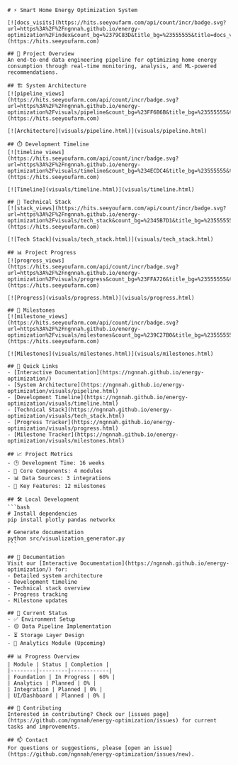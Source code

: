 
    # ⚡ Smart Home Energy Optimization System

    [![docs_visits](https://hits.seeyoufarm.com/api/count/incr/badge.svg?url=https%3A%2F%2Fngnnah.github.io/energy-optimization%2Findex&count_bg=%2379C83D&title_bg=%23555555&title=docs_visits&edge_flat=false)](https://hits.seeyoufarm.com)

    ## 🎯 Project Overview
    An end-to-end data engineering pipeline for optimizing home energy consumption through real-time monitoring, analysis, and ML-powered recommendations.

    ## 🏗️ System Architecture
    [![pipeline_views](https://hits.seeyoufarm.com/api/count/incr/badge.svg?url=https%3A%2F%2Fngnnah.github.io/energy-optimization%2Fvisuals/pipeline&count_bg=%23FF6B6B&title_bg=%23555555&title=pipeline_views&edge_flat=false)](https://hits.seeyoufarm.com)

    [![Architecture](visuals/pipeline.html)](visuals/pipeline.html)

    ## ⏱️ Development Timeline
    [![timeline_views](https://hits.seeyoufarm.com/api/count/incr/badge.svg?url=https%3A%2F%2Fngnnah.github.io/energy-optimization%2Fvisuals/timeline&count_bg=%234ECDC4&title_bg=%23555555&title=timeline_views&edge_flat=false)](https://hits.seeyoufarm.com)

    [![Timeline](visuals/timeline.html)](visuals/timeline.html)

    ## 🔧 Technical Stack
    [![stack_views](https://hits.seeyoufarm.com/api/count/incr/badge.svg?url=https%3A%2F%2Fngnnah.github.io/energy-optimization%2Fvisuals/tech_stack&count_bg=%2345B7D1&title_bg=%23555555&title=stack_views&edge_flat=false)](https://hits.seeyoufarm.com)

    [![Tech Stack](visuals/tech_stack.html)](visuals/tech_stack.html)

    ## 📊 Project Progress
    [![progress_views](https://hits.seeyoufarm.com/api/count/incr/badge.svg?url=https%3A%2F%2Fngnnah.github.io/energy-optimization%2Fvisuals/progress&count_bg=%23FFA726&title_bg=%23555555&title=progress_views&edge_flat=false)](https://hits.seeyoufarm.com)

    [![Progress](visuals/progress.html)](visuals/progress.html)

    ## 🎯 Milestones
    [![milestone_views](https://hits.seeyoufarm.com/api/count/incr/badge.svg?url=https%3A%2F%2Fngnnah.github.io/energy-optimization%2Fvisuals/milestones&count_bg=%239C27B0&title_bg=%23555555&title=milestone_views&edge_flat=false)](https://hits.seeyoufarm.com)

    [![Milestones](visuals/milestones.html)](visuals/milestones.html)

    ## 🚀 Quick Links
    - [Interactive Documentation](https://ngnnah.github.io/energy-optimization/)
    - [System Architecture](https://ngnnah.github.io/energy-optimization/visuals/pipeline.html)
    - [Development Timeline](https://ngnnah.github.io/energy-optimization/visuals/timeline.html)
    - [Technical Stack](https://ngnnah.github.io/energy-optimization/visuals/tech_stack.html)
    - [Progress Tracker](https://ngnnah.github.io/energy-optimization/visuals/progress.html)
    - [Milestone Tracker](https://ngnnah.github.io/energy-optimization/visuals/milestones.html)

    ## 📈 Project Metrics
    - 🕒 Development Time: 16 weeks
    - 🔨 Core Components: 4 modules
    - 📊 Data Sources: 3 integrations
    - 🎯 Key Features: 12 milestones

    ## 🛠️ Local Development
    ```bash
    # Install dependencies
    pip install plotly pandas networkx

    # Generate documentation
    python src/visualization_generator.py
    ```

    ## 📝 Documentation
    Visit our [Interactive Documentation](https://ngnnah.github.io/energy-optimization/) for:
    - Detailed system architecture
    - Development timeline
    - Technical stack overview
    - Progress tracking
    - Milestone updates

    ## 🔄 Current Status
    - ✅ Environment Setup
    - 🟡 Data Pipeline Implementation
    - ⏳ Storage Layer Design
    - 📅 Analytics Module (Upcoming)

    ## 📊 Progress Overview
    | Module | Status | Completion |
    |--------|---------|------------|
    | Foundation | In Progress | 60% |
    | Analytics | Planned | 0% |
    | Integration | Planned | 0% |
    | UI/Dashboard | Planned | 0% |

    ## 🤝 Contributing
    Interested in contributing? Check our [issues page](https://github.com/ngnnah/energy-optimization/issues) for current tasks and improvements.

    ## 📫 Contact
    For questions or suggestions, please [open an issue](https://github.com/ngnnah/energy-optimization/issues/new).
    